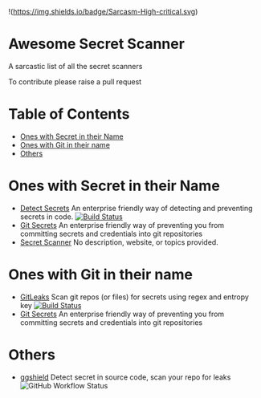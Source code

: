 !(https://img.shields.io/badge/Sarcasm-High-critical.svg)

# Awesome Secret Scanner
A sarcastic list of all the secret scanners

To contribute please raise a pull request

# Table of Contents

* [Ones with Secret in their Name](#ones-with-secret-in-their-name)
* [Ones with Git in their name](#ones-with-git-in-their-name)
* [Others](#others)

# Ones with Secret in their Name

* [Detect Secrets](https://github.com/Yelp/detect-secrets) An enterprise friendly way of detecting and preventing secrets in code.  [![Build Status](https://travis-ci.com/Yelp/detect-secrets.svg?branch=master)](https://travis-ci.com/Yelp/detect-secrets)
* [Git Secrets](https://github.com/awslabs/git-secrets) An enterprise friendly way of preventing you from committing secrets and credentials into git repositories
* [Secret Scanner](https://github.com/grab/secret-scanner) No description, website, or topics provided.

# Ones with Git in their name

* [GitLeaks](https://github.com/zricethezav/gitleaks) Scan git repos (or files) for secrets using regex and entropy key [![Build Status](https://github.com/zricethezav/gitleaks/actions/workflows/test.yml/badge.svg)](https://github.com/zricethezav/gitleaks/actions/workflows/test.yml)
* [Git Secrets](https://github.com/awslabs/git-secrets) An enterprise friendly way of preventing you from committing secrets and credentials into git repositories

# Others

* [ggshield](https://github.com/GitGuardian/ggshield) Detect secret in source code, scan your repo for leaks ![GitHub Workflow Status](https://img.shields.io/github/workflow/status/GitGuardian/ggshield/Application%20Main%20Branch?style=for-the-badge)

